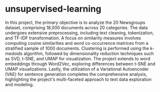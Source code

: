 # unsupervised-learning
In this project, the primary objective is to analyze the 20 Newsgroups dataset, comprising 18,000 documents across 20 categories. The data undergoes extensive preprocessing, including text cleaning, tokenization, and TF-IDF transformation. A focus on similarity measures involves computing cosine similarities and word co-occurrence matrices from a stratified sample of 1000 documents. Clustering is performed using the k-medoids algorithm, followed by dimensionality reduction techniques such as SVD, t-SNE, and UMAP for visualization. The project extends to word embeddings through Word2Vec, exploring differences between t-SNE and UMAP visualizations. Lastly, the utilization of a Variational Autoencoder (VAE) for sentence generation completes the comprehensive analysis, highlighting the project's multi-faceted approach to text data exploration and modeling.
